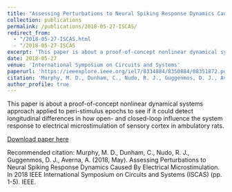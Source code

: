 ```yaml
---
title: "Assessing Perturbations to Neural Spiking Response Dynamics Caused By Electrical Microstimulation"
collection: publications
permalink: /publications/2018-05-27-ISCAS/
redirect_from:
  - "/2018-05-27-ISCAS.html
  - "/2018-05-27-ISCAS
excerpt: 'This paper is about a proof-of-concept nonlinear dynamical systems approach applied to peri-stimulus epochs to see if it could detect longitudinal differences in how open- and closed-loop influence the system response to electrical microstimulation of sensory cortex in ambulatory rats.'
date: 2018-05-27
venue: 'International Symposium on Circuits and Systems'
paperurl: 'https://ieeexplore.ieee.org/iel7/8334884/8350884/08351872.pdf'
citation: 'Murphy, M. D., Dunham, C., Nudo, R. J., Guggenmos, D. J., Averna, A. (2018, May). Assessing Perturbations to Neural Spiking Response Dynamics Caused By Electrical Microstimulation. In 2018 IEEE International Symposium on Circuits and Systems (ISCAS) (pp. 1-5). IEEE.'
author_profile: true
---
```


This paper is about a proof-of-concept nonlinear dynamical systems approach applied to peri-stimulus epochs to see if it could detect longitudinal differences in how open- and closed-loop influence the system response to electrical microstimulation of sensory cortex in ambulatory rats.

[Download paper here](https://ieeexplore.ieee.org/iel7/8334884/8350884/08351872.pdf)

Recommended citation: Murphy, M. D., Dunham, C., Nudo, R. J., Guggenmos, D. J., Averna, A. (2018, May). Assessing Perturbations to Neural Spiking Response Dynamics Caused By Electrical Microstimulation. In 2018 IEEE International Symposium on Circuits and Systems (ISCAS) (pp. 1-5). IEEE.